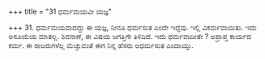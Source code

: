 +++
title = "31 ಧರ್ಮಮಯವೀ ಯಜ್ಞ"

+++
31. ಧರ್ಮಮಯವಾದದ್ದು ಈ ಯಜ್ಞ, ನೀನೂ ಧರ್ಮಸುತ ಎಂದೇ ಇದ್ದೆವು. ಇಲ್ಲಿ ವಿಕರ್ಮವಾಯಿತು. ಇದು ಅಸೂಯೆಯ ಮಾತಲ್ಲ. ಶಿವನಾಣೆ, ಈ ವಿಷಯ ಜಗತ್ತಿಗೇ ತಿಳಿದಿದೆ. ಇದು ಧರ್ಮವಾದೀತೇ ? ಅಪ್ರಾಪ್ತ ಕಾರ್ಯದ ಕರ್ಮ. ಈ ರಾಜರುಗಳೆಲ್ಲ ಮೆಚ್ಚುವಂತೆ ಈಗ ನಿನ್ನ ಹೆಸರು ಅಧರ್ಮಸುತ ಎಂದಾಯ್ತು.